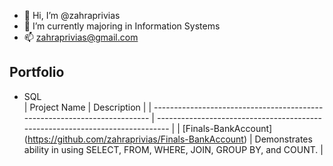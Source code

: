 - 👋 Hi, I’m @zahraprivias
- 🌱 I’m currently majoring in Information Systems
- 📫 zahraprivias@gmail.com

<!---
zahraprivias/zahraprivias is a ✨ special ✨ repository because its `README.md` (this file) appears on your GitHub profile.
You can click the Preview link to take a look at your changes.
--->

## Portfolio
- SQL  
| Project Name                                                              | Description                                                                   |
| ------------------------------------------------------------------------- | ----------------------------------------------------------------------------- |
| [Finals-BankAccount] (https://github.com/zahraprivias/Finals-BankAccount) | Demonstrates ability in using SELECT, FROM, WHERE, JOIN, GROUP BY, and COUNT. |
